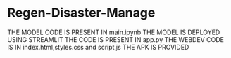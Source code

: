 # Regen-Disaster-Manage
THE MODEL CODE IS PRESENT IN main.ipynb
THE MODEL IS DEPLOYED USING STREAMLIT THE  CODE IS PRESENT IN app.py
THE WEBDEV CODE IS IN index.html,styles.css and script.js
THE APK IS PROVIDED 
